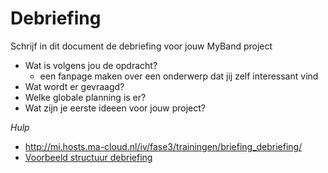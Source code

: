 # Debriefing

Schrijf in dit document de debriefing voor jouw MyBand project

* Wat is volgens jou de opdracht?
  - een fanpage maken over een onderwerp dat jij zelf interessant vind
* Wat wordt er gevraagd?
* Welke globale planning is er?
* Wat zijn je eerste ideeen voor jouw project?

*Hulp*
* http://mi.hosts.ma-cloud.nl/iv/fase3/trainingen/briefing_debriefing/
* [Voorbeeld structuur debriefing](http://members.quicknet.nl/p.devries1/OpzetDebriefing.pdf)
